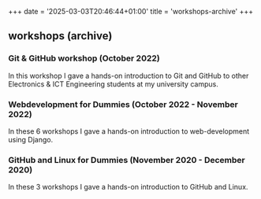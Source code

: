 +++
date = '2025-03-03T20:46:44+01:00'
title = 'workshops-archive'
+++

## workshops (archive)

### Git & GitHub workshop (October 2022)

In this workshop I gave a hands-on introduction to Git and GitHub to other Electronics & ICT Engineering students at my university campus.

### Webdevelopment for Dummies (October 2022 - November 2022)

In these 6 workshops I gave a hands-on introduction to web-development using Django.

### GitHub and Linux for Dummies (November 2020 - December 2020)

In these 3 workshops I gave a hands-on introduction to GitHub and Linux.
